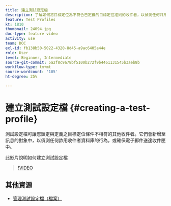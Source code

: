 ```yaml
---
title: 建立測試設定檔
description: 了解如何將目標定位為不符合已定義的目標定位准則的收件者，以偵測任何詐用收件者資料庫的行為，或確保電子郵件送達收件匣。
feature: Test Profiles
kt: 1810
thumbnail: 24094.jpg
doc-type: feature video
activity: use
team: DOC
exl-id: fb138b50-5022-4320-8d45-a9ac6405a44e
role: User
level: Beginner, Intermediate
source-git-commit: 5a2f8c9a78bf5100b272f9b4461131545b3aeb8b
workflow-type: tm+mt
source-wordcount: '105'
ht-degree: 25%

---
```


# 建立測試設定檔 {#creating-a-test-profile}

測試設定檔可讓您鎖定與定義之目標定位條件不相符的其他收件者。它們會新增至訊息的對象中，以偵測任何詐用收件者資料庫的行為，或確保電子郵件送達收件匣中。

此影片說明如何建立測試設定檔

>[!VIDEO](https://video.tv.adobe.com/v/24094?quality=12)

## 其他資源

* [管理測試設定檔（檔案）](https://experienceleague.adobe.com/docs/campaign-standard/using/profiles-and-audiences/managing-profiles/managing-test-profiles.html)

